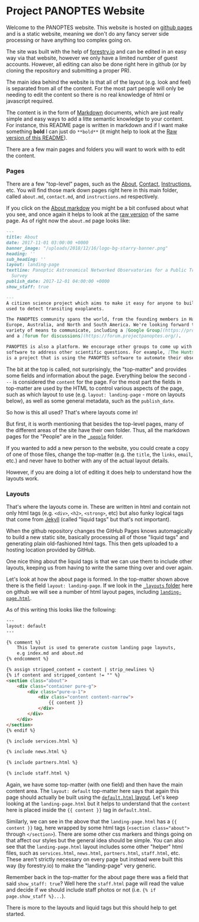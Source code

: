 Project PANOPTES Website
========================

Welcome to the PANOPTES website. This website is hosted on [github pages](https://pages.github.com/)
and is a static website, meaning we don't do any fancy server side processing or have anything
too complex going on.

The site was built with the help of [forestry.io](https://forestry.io) and can be edited in an easy
way via that website, however we only have a limited number of guest accounts. However, all editing
can also be done right here in github (or by cloning the repository and submitting a proper PR).

The main idea behind the website is that all of the layout (e.g. look and feel) is separated from
all of the content. For the most part people will only be needing to edit the content so there is no
real knowledge of html or javascript required.

The content is in the form of [Markdown](https://www.markdownguide.org/) documents, which are just
really simple and easy ways to add a litte semantic knowledge to your content. For instance, this
README page is written in markdown and if I want make something **bold** I can just do `**bold**` (it
might help to look at the [Raw version of this README](https://raw.githubusercontent.com/panoptes/panoptes.github.io/master/README.md)).

There are a few main pages and folders you will want to work with to edit the content.

### Pages

There are a few "top-level" pages, such as the [About](https://projectpanoptes.org/about), [Contact](https://projectpanoptes.org/contact), [Instructions](https://projectpanoptes.org/instructions), etc. You will find those mark down pages right here in this main folder, called `about.md`, `contact.md`, and `instructions.md` respectively.

If you click on the [About markdow](https://github.com/panoptes/panoptes.github.io/blob/master/about.md) you might be a bit confused about what you see, and once again it helps to look at the [raw version](https://raw.githubusercontent.com/panoptes/panoptes.github.io/master/about.md) of the same page. As of right now the `about.md` page looks like:

```markdown
---
title: About
date: 2017-11-01 03:00:00 +0000
banner_image: "/uploads/2018/12/16/logo-bg-starry-banner.png"
heading: ''
sub_heading: ''
layout: landing-page
textline: Panoptic Astronomical Networked Observatories for a Public Transiting Exoplanets
  Survey
publish_date: 2017-12-01 04:00:00 +0000
show_staff: true

---
A citizen science project which aims to make it easy for anyone to build a low cost, robotic telescope which can be
used to detect transiting exoplanets.

The PANOPTES community spans the world, from the founding members in Hawaii to designers, builders and scientists in
Europe, Australia, and North and South America. We're looking forward to our members in Africa and Asia! We use a
variety of means to communicate, including a [Google Group](https://projectpanoptes.org/contact.html) for announcements
and a [forum for discussions](https://forum.projectpanoptes.org/).

PANOPTES is also a platform. We encourage other groups to come up with projects which use PANOPTES data, hardware or
software to address other scientific questions. For example, [The Huntsman Telephoto Array](https://www.facebook.com/AstroHuntsman/) 
is a project that is using the PANOPTES software to automate their observations.
```

The bit at the top is called, not surprisingly, the "top-matter" and provides some fields and information about the
page.  Everything below the second `---` is considered the `content` for the page. For the most part the fields in
top-matter are used by the HTML to control various aspects of the page, such as which layout to use (e.g. `layout: landing-page` - more on layouts below), as well as some general metadata, such as the `publish_date`.

So how is this all used? That's where layouts come in!

But first, it is worth mentioning that besides the top-level
pages, many of the different areas of the site have their own folder. Thus, all the markdown pages for the "People" are
in the [`_people`](https://github.com/panoptes/panoptes.github.io/tree/master/_people) folder.

If you wanted to add a new person to the website, you could create a copy of one of those files, change the top-matter
(e.g. the `title`, the `links`, `email`, etc.) and never have to bother with any of the actual layout details.

However, if you are doing a lot of editing it does help to understand how the layouts work.

### Layouts

That's where the layouts come in. These are written in html and contain not only html tags (e.g. `<div>`, `<h2>`, `<strong>`, etc) but also funky logical tags that come from [Jekyll](https://jekyllrb.com/) (called "liquid tags" but that's not important).

When the github repository changes the GitHub Pages knows automagically to build a new static site, basically processing all of those "liquid tags" and generating plain old-fashioned html tags. This then gets uploaded to a hosting location
provided by GitHub.

One nice thing about the liquid tags is that we can use them to include other layouts, keeping us from having to write the same thing over and over again.

Let's look at how the about page is formed. In the top-matter shown above there is the field `layout: landing-page`.
If we look in the [`_layouts` folder](https://github.com/panoptes/panoptes.github.io/tree/master/_layouts) here on github we will see a number of html layout pages, including [`landing-page.html`](https://github.com/panoptes/panoptes.github.io/blob/master/_layouts/landing-page.html).

As of this writing this looks like the following:

```html
---
layout: default
---

{% comment %}
	This layout is used to generate custom landing page layouts,
	e.g index.md and about.md
{% endcomment %}

{% assign stripped_content = content | strip_newlines %}
{% if content and stripped_content != "" %}
<section class="about">
	<div class="container pure-g">
		<div class="pure-u-1">
			<div class="content content-narrow">
				{{ content }}
			</div>
		</div>
	</div>
</section>
{% endif %}

{% include services.html %}

{% include news.html %}

{% include partners.html %}

{% include staff.html %}
```

Again, we have some top-matter (with one field) and then have the main content area. The `layout: default` top-matter
here says that again this page should actually be built using the [`default.html` layout](https://github.com/panoptes/panoptes.github.io/blob/master/_layouts/default.html). Let's keep looking at the `landing-page.html` but it helps to understand that the `content` here is placed inside the `{{ content }}` tag in `default.html`.

Similarly, we can see in the above that the `landing-page.html` has a `{{ content }}` tag, here wrapped by some html tags
(`<section class="about">` through `</section>`).  There are some other css markers and things going on that affect
our styles but the general idea should be simple. You can also see that the `landing-page.html` layout includes some
other "helper" html files, such as `services.html`, `news.html`, `partners.html`, `staff.html`, etc. These aren't
strictly necessary on every page but instead were built this way (by forestry.io) to make the "landing-page" very generic.

Remember back in the top-matter for the about page there was a field that said `show_staff: true`? Well here the
`staff.html` page will read the value and decide if we should include staff photos or not (i.e. `{% if page.show_staff %}...`).

There is more to the layouts and liquid tags but this should help to get started.
